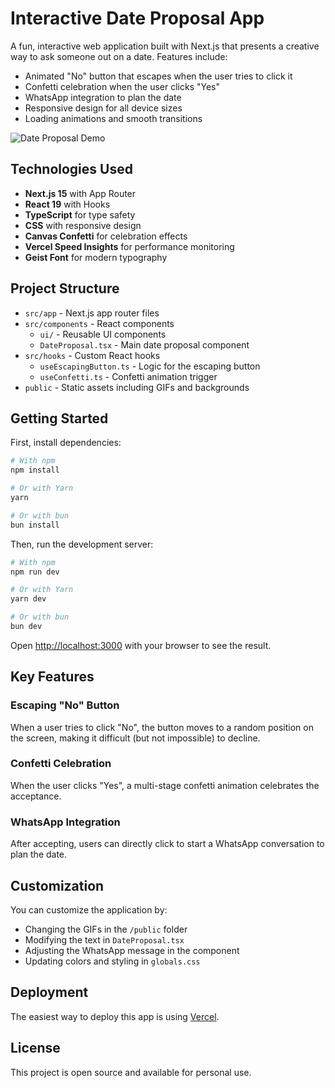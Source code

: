 # Interactive Date Proposal App

A fun, interactive web application built with Next.js that presents a creative way to ask someone out on a date. Features include:

- Animated "No" button that escapes when the user tries to click it
- Confetti celebration when the user clicks "Yes"
- WhatsApp integration to plan the date
- Responsive design for all device sizes
- Loading animations and smooth transitions

![Date Proposal Demo](https://media1.tenor.com/m/UAFrdZCt29YAAAAC/milk-and-mocha-waiting-for-reply.gif)

## Technologies Used

- **Next.js 15** with App Router
- **React 19** with Hooks
- **TypeScript** for type safety
- **CSS** with responsive design
- **Canvas Confetti** for celebration effects
- **Vercel Speed Insights** for performance monitoring
- **Geist Font** for modern typography

## Project Structure

- `src/app` - Next.js app router files
- `src/components` - React components
  - `ui/` - Reusable UI components
  - `DateProposal.tsx` - Main date proposal component
- `src/hooks` - Custom React hooks
  - `useEscapingButton.ts` - Logic for the escaping button
  - `useConfetti.ts` - Confetti animation trigger
- `public` - Static assets including GIFs and backgrounds

## Getting Started

First, install dependencies:

```bash
# With npm
npm install

# Or with Yarn
yarn 

# Or with bun
bun install
```

Then, run the development server:

```bash
# With npm
npm run dev

# Or with Yarn
yarn dev

# Or with bun
bun dev
```

Open [http://localhost:3000](http://localhost:3000) with your browser to see the result.

## Key Features

### Escaping "No" Button
When a user tries to click "No", the button moves to a random position on the screen, making it difficult (but not impossible) to decline.

### Confetti Celebration
When the user clicks "Yes", a multi-stage confetti animation celebrates the acceptance.

### WhatsApp Integration
After accepting, users can directly click to start a WhatsApp conversation to plan the date.

## Customization

You can customize the application by:
- Changing the GIFs in the `/public` folder
- Modifying the text in `DateProposal.tsx`
- Adjusting the WhatsApp message in the component
- Updating colors and styling in `globals.css`

## Deployment

The easiest way to deploy this app is using [Vercel](https://vercel.com/new).

## License

This project is open source and available for personal use.
